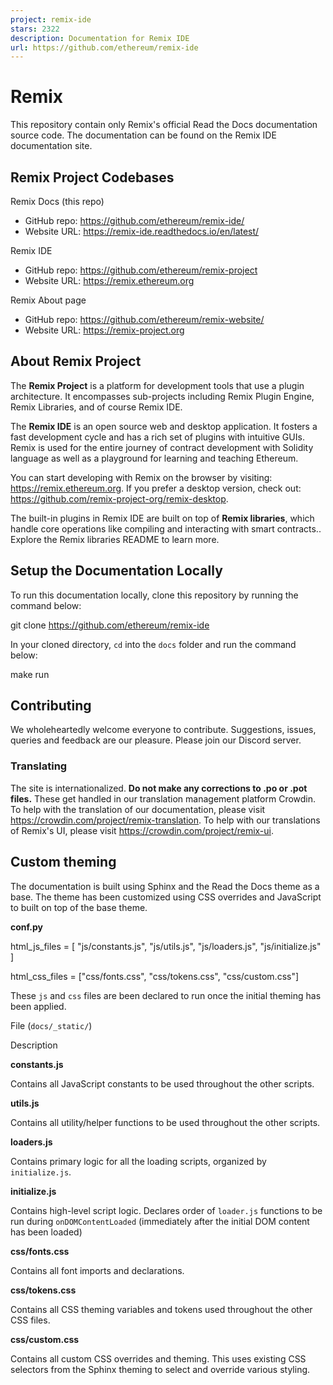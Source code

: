 ```yaml
---
project: remix-ide
stars: 2322
description: Documentation for Remix IDE
url: https://github.com/ethereum/remix-ide
---
```


Remix
=====

This repository contain only Remix's official Read the Docs documentation source code. The documentation can be found on the Remix IDE documentation site.

Remix Project Codebases
-----------------------

Remix Docs (this repo)

-   GitHub repo: https://github.com/ethereum/remix-ide/
-   Website URL: https://remix-ide.readthedocs.io/en/latest/

Remix IDE

-   GitHub repo: https://github.com/ethereum/remix-project
-   Website URL: https://remix.ethereum.org

Remix About page

-   GitHub repo: https://github.com/ethereum/remix-website/
-   Website URL: https://remix-project.org

About Remix Project
-------------------

The **Remix Project** is a platform for development tools that use a plugin architecture. It encompasses sub-projects including Remix Plugin Engine, Remix Libraries, and of course Remix IDE.

The **Remix IDE** is an open source web and desktop application. It fosters a fast development cycle and has a rich set of plugins with intuitive GUIs. Remix is used for the entire journey of contract development with Solidity language as well as a playground for learning and teaching Ethereum.

You can start developing with Remix on the browser by visiting: https://remix.ethereum.org. If you prefer a desktop version, check out: https://github.com/remix-project-org/remix-desktop.

The built-in plugins in Remix IDE are built on top of **Remix libraries**, which handle core operations like compiling and interacting with smart contracts.. Explore the Remix libraries README to learn more.

Setup the Documentation Locally
-------------------------------

To run this documentation locally, clone this repository by running the command below:

git clone https://github.com/ethereum/remix-ide

In your cloned directory, `cd` into the `docs` folder and run the command below:

make run

Contributing
------------

We wholeheartedly welcome everyone to contribute. Suggestions, issues, queries and feedback are our pleasure. Please join our Discord server.

### Translating

The site is internationalized. **Do not make any corrections to .po or .pot files.** These get handled in our translation management platform Crowdin. To help with the translation of our documentation, please visit https://crowdin.com/project/remix-translation. To help with our translations of Remix's UI, please visit https://crowdin.com/project/remix-ui.

Custom theming
--------------

The documentation is built using Sphinx and the Read the Docs theme as a base. The theme has been customized using CSS overrides and JavaScript to built on top of the base theme.

**conf.py**

html\_js\_files \= \[
    "js/constants.js",
    "js/utils.js",
    "js/loaders.js",
    "js/initialize.js"
\]

html\_css\_files \= \["css/fonts.css", "css/tokens.css", "css/custom.css"\]

These `js` and `css` files are been declared to run once the initial theming has been applied.

File (`docs/_static/`)

Description

**constants.js**

Contains all JavaScript constants to be used throughout the other scripts.

**utils.js**

Contains all utility/helper functions to be used throughout the other scripts.

**loaders.js**

Contains primary logic for all the loading scripts, organized by `initialize.js`.

**initialize.js**

Contains high-level script logic. Declares order of `loader.js` functions to be run during `onDOMContentLoaded` (immediately after the initial DOM content has been loaded)

**css/fonts.css**

Contains all font imports and declarations.

**css/tokens.css**

Contains all CSS theming variables and tokens used throughout the other CSS files.

**css/custom.css**

Contains all custom CSS overrides and theming. This uses existing CSS selectors from the Sphinx theming to select and override various styling.
